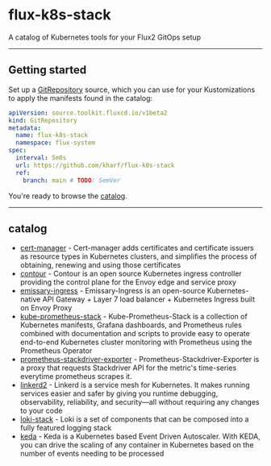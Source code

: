 # flux-k8s-stack
A catalog of Kubernetes tools for your Flux2 GitOps setup

---
## Getting started
Set up a [GitRepository](https://fluxcd.io/docs/components/source/gitrepositories/) source, which you can use for your Kustomizations to apply the manifests found in the catalog:

```yaml
apiVersion: source.toolkit.fluxcd.io/v1beta2
kind: GitRepository
metadata:
  name: flux-k8s-stack
  namespace: flux-system
spec:
  interval: 5m0s
  url: https://github.com/kharf/flux-k8s-stack
  ref:
    branch: main # TODO: SemVer
```
You're ready to browse the [catalog](#catalog).

---
## catalog

- [cert-manager](./catalog/cert-manager) - Cert-manager adds certificates and certificate issuers as resource types in Kubernetes clusters, and simplifies the process of obtaining, renewing and using those certificates
- [contour](./catalog/contour) - Contour is an open source Kubernetes ingress controller providing the control plane for the Envoy edge and service proxy
- [emissary-ingress](./catalog/emissary-ingress) - Emissary-Ingress is an open-source Kubernetes-native API Gateway + Layer 7 load balancer + Kubernetes Ingress built on Envoy Proxy
- [kube-prometheus-stack](./catalog/kube-prometheus-stack) - Kube-Prometheus-Stack is a collection of Kubernetes manifests, Grafana dashboards, and Prometheus rules combined with documentation and scripts to provide easy to operate end-to-end Kubernetes cluster monitoring with Prometheus using the Prometheus Operator
- [prometheus-stackdriver-exporter](/catalog/prometheus-stackdriver-exporter) - Prometheus-Stackdriver-Exporter is a proxy that requests Stackdriver API for the metric's time-series everytime prometheus scrapes it.
- [linkerd2](./catalog/linkerd2) - Linkerd is a service mesh for Kubernetes. It makes running services easier and safer by giving you runtime debugging, observability, reliability, and security—all without requiring any changes to your code
- [loki-stack](./catalog/loki-stack) - Loki is a set of components that can be composed into a fully featured logging stack
- [keda](./catalog/keda) - Keda is a Kubernetes based Event Driven Autoscaler. With KEDA, you can drive the scaling of any container in Kubernetes based on the number of events needing to be processed


